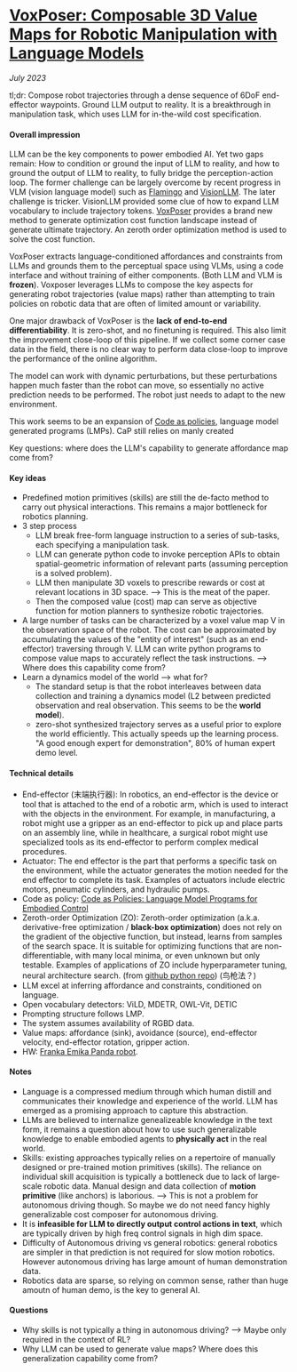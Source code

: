 # [VoxPoser: Composable 3D Value Maps for Robotic Manipulation with Language Models](https://voxposer.github.io/voxposer.pdf)

_July 2023_

tl;dr: Compose robot trajectories through a dense sequence of 6DoF end-effector waypoints. Ground LLM output to reality. It is a breakthrough in manipulation task, which uses LLM for in-the-wild cost specification.

#### Overall impression
LLM can be the key components to power embodied AI. Yet two gaps remain: How to condition or ground the input of LLM to reality, and how to ground the output of LLM to reality, to fully bridge the perception-action loop. The former challenge can be largely overcome by recent progress in VLM (vision language model) such as [Flamingo](flamingo.md) and [VisionLLM](vision_llm.md). The later challenge is tricker. VisionLLM provided some clue of how to expand LLM vocabulary to include trajectory tokens. [VoxPoser](voxposer.md) provides a brand new method to generate optimization cost function landscape instead of generate ultimate trajectory. An zeroth order optimization method is used to solve the cost function.

VoxPoser extracts language-conditioned affordances and constraints from LLMs and grounds them to the perceptual space using VLMs, using a code interface and without training of either components. (Both LLM and VLM is **frozen**). Voxposer leverages LLMs to compose the key aspects for generating robot trajectories (value maps) rather than attempting to train policies on robotic data that are often of limited amount or variability.

One major drawback of VoxPoser is the **lack of end-to-end differentiability**. It is zero-shot, and no finetuning is required. This also limit the improvement close-loop of this pipeline. If we collect some corner case data in the field, there is no clear way to perform data close-loop to improve the performance of the online algorithm.

The model can work with dynamic perturbations, but these perturbations happen much faster than the robot can move, so essentially no active prediction needs to be performed. The robot just needs to adapt to the new environment.

This work seems to be an expansion of [Code as policies](cap.md), language model generated programs (LMPs). CaP still relies on manly created 

Key questions: where does the LLM's capability to generate affordance map come from?

#### Key ideas
- Predefined motion primitives (skills) are still the de-facto method to carry out physical interactions. This remains a major bottleneck for robotics planning.
- 3 step process
	- LLM break free-form language instruction to a series of sub-tasks, each specifying a manipulation task.
	- LLM can generate python code to invoke perception APIs to obtain spatial-geometric information of relevant parts (assuming perception is a solved problem).
	- LLM then manipulate 3D voxels to prescribe rewards or cost at relevant locations in 3D space. --> This is the meat of the paper. 
	- Then the composed value (cost) map can serve as objective function for motion planners to synthesize robotic trajectories. 
- A large number of tasks can be characterized by a voxel value map V in the observation space of the robot. The cost can be approximated by accumulating the values of the "entity of interest" (such as an end-effector) traversing through V. LLM can write python programs to compose value maps to accurately reflect the task instructions. --> Where does this capability come from?
- Learn a dynamics model of the world --> what for?
	- The standard setup is that the robot interleaves between data collection and training a dynamics model (L2 between predicted observation and real observation. This seems to be the **world model**). 
	- zero-shot synthesized trajectory serves as a useful prior to explore the world efficiently. This actually speeds up the learning process. "A good enough expert for demonstration", 80% of human expert demo level.

#### Technical details
- End-effector (末端执行器): In robotics, an end-effector is the device or tool that is attached to the end of a robotic arm, which is used to interact with the objects in the environment. For example, in manufacturing, a robot might use a gripper as an end-effector to pick up and place parts on an assembly line, while in healthcare, a surgical robot might use specialized tools as its end-effector to perform complex medical procedures.
- Actuator: The end effector is the part that performs a specific task on the environment, while the actuator generates the motion needed for the end effector to complete its task. Examples of actuators include electric motors, pneumatic cylinders, and hydraulic pumps.
- Code as policy: [Code as Policies: Language Model Programs for Embodied Control](https://arxiv.org/abs/2209.07753)
- Zeroth-order Optimization (ZO): Zeroth-order optimization (a.k.a. derivative-free optimization / **black-box optimization**) does not rely on the gradient of the objective function, but instead, learns from samples of the search space. It is suitable for optimizing functions that are non-differentiable, with many local minima, or even unknown but only testable. Examples of applications of ZO include hyperparameter tuning, neural architecture search. (from [github python repo](https://github.com/eyounx/ZOOpt)) (鸟枪法？)
- LLM excel at inferring affordance and constraints, conditioned on language.
- Open vocabulary detectors: ViLD, MDETR, OWL-Vit, DETIC
- Prompting structure follows LMP.
- The system assumes availability of RGBD data. 
- Value maps: affordance (sink), avoidance (source), end-effector velocity, end-effector rotation, gripper action.
- HW: [Franka Emika Panda robot](https://www.franka.de/research/).

#### Notes
- Language is a compressed medium through which human distill and communicates their knowledge and experience of the world. LLM has emerged as a promising approach to capture this abstraction. 
- LLMs are believed to internalize genealizeable knowledge in the text form, it remains a question about how to use such generalizable knowledge to enable embodied agents to **physically act** in the real world. 
- Skills: existing approaches typically relies on a repertoire of manually designed or pre-trained motion primitives (skills). The reliance on individual skill acquisition is typically a bottleneck due to lack of large-scale robotic data. Manual design and data collection of **motion primitive** (like anchors) is laborious. --> This is not a problem for autonomous driving though. So maybe we do not need fancy highly generalizable cost composer for autonomous driving.
- It is **infeasible for LLM to directly output control actions in text**, which are typically driven by high freq control signals in high dim space. 
- Difficulty of Autonomous driving vs general robotics: general robotics are simpler in that prediction is not required for slow motion robotics. However autonomous driving has large amount of human demonstration data. 
- Robotics data are sparse, so relying on common sense, rather than huge amoutn of human demo, is the key to general AI. 

#### Questions
- Why skills is not typically a thing in autonomous driving? --> Maybe only required in the context of RL?
- Why LLM can be used to generate value maps? Where does this generalization capability come from?
